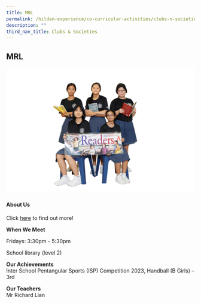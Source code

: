 ```yaml
---
title: MRL
permalink: /hildan-experience/co-curricular-activities/clubs-n-societies/mrl/
description: ""
third_nav_title: Clubs & Societies
---
```

MRL
---

![](/images/Hildan%20Experience/CCA/mrl_cca.jpg)


#### About Us

Click&nbsp;[here](/files/CCA/MRL%202016.pdf)&nbsp;to find out more!

**When We Meet** <br>

Fridays:&nbsp;3:30pm - 5:30pm

School library (level 2)


**Our Achievements**<br>
Inter School Pentangular Sports (ISP) Competition 2023, Handball (B Girls) – 3rd 

**Our Teachers** <br>
Mr Richard Lian